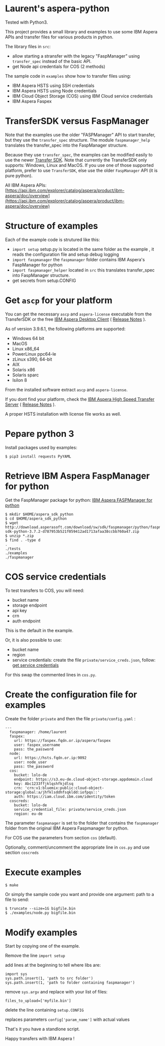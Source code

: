 # Laurent's aspera-python

Tested with Python3.

This project provides a small library and examples to use some IBM Aspera APIs and transfer files for various products in python.

The library files in `src`:

* allow starting a stransfer with the legacy "FaspManager" using `transfer_spec` instead of the basic API.
* get Node api credentials for COS (2 methods)

The sample code in `examples` show how to transfer files using:

* IBM Aspera HSTS using SSH credentials
* IBM Aspera HSTS using Node credentials
* IBM Cloud Object Storage (COS) using IBM Cloud service credentials
* IBM Aspera Faspex

# TransferSDK versus FaspManager

Note that the examples use the older "FASPManager" API to start transfer, but they use the `transfer_spec` structure. The module `faspmanager_help` translates the transfer_spec into the FaspManager structure.

Because they use `transfer_spec`, the examples can be modified easily to use the newer [Transfer SDK](https://api.ibm.com/explorer/catalog/aspera/product/ibm-aspera/api/transfer-sdk/doc/guides-toc). Note that currently the TransferSDK only supports: Windows, Linux and MacOS. If you use one of those supported platform, prefer to use `TransferSDK`, else use the older `FaspManager` API (it is pure python).

All IBM Aspera APIs: [https://api.ibm.com/explorer/catalog/aspera/product/ibm-aspera/doc/overview](https://api.ibm.com/explorer/catalog/aspera/product/ibm-aspera/doc/overview)

# Structure of examples

Each of the example code is strutured like this:

* `import setup` setup.py is located in the same folder as the example , it reads the configuration file and setup debug logging
* `import faspmanager` the `faspmanager` folder contains IBM Aspera's FaspManager for python
* `import faspmanager_helper` located in `src` this translates transfer_spec into FaspManager structure.
* get secrets from setup.CONFIG

# Get `ascp` for your platform

You can get the necessary `ascp` and `aspera-license` executable from the TransferSDK or the free [IBM Aspera Desktop Client](https://www.ibm.com/support/fixcentral/swg/selectFixes?product=ibm/Other%20software/IBM%20Aspera%20Desktop%20Client) ( [Release Notes](https://www.ibm.com/support/knowledgecenter/SSXN9J_3.9.6/relnote/desktop_client_relnotes.html) ).

As of version 3.9.6.1, the following platforms are supported:

* Windows 64 bit
* MacOS
* Linux x86_64
* PowerLinux ppc64-le
* zLinux s390, 64-bit
* AIX
* Solaris x86
* Solaris sparc
* Isilon 8

From the installed software extract `ascp` and `aspera-license`.

If you dont find your platform, check the
[IBM Aspera High Speed Transfer Server](https://www.ibm.com/support/fixcentral/swg/selectFixes?product=ibm/Other%20software/IBM%20Aspera%20High-Speed%20Transfer%20Server)
( [Release Notes](https://www.ibm.com/support/knowledgecenter/SSL85S_3.9.6/relnote/hsts_relnotes.html) ).

A proper HSTS installation with license file works as well.

# Pepare python 3

Install packages used by examples:

```
$ pip3 install requests PyYAML
```

# Retrieve IBM Aspera FaspManager for python

Get the FaspManager package for python:
[IBM Aspera FASPManager for python](https://api.ibm.com/explorer/catalog/aspera/product/ibm-aspera/api/fasp-manager-sdk/doc/guide)

```
$ mkdir $HOME/aspera_sdk_python
$ cd $HOME/aspera_sdk_python
$ wget http://download.asperasoft.com/download/sw/sdk/faspmanager/python/faspmanager-sdk-python-3.7.2-d787953b521f059412ad1713afaa38ccbb760a47.zip
$ unzip *.zip
$ find . -type d
.
./tests
./examples
./faspmanager
```

# COS service credentials

To test transfers to COS, you will need:

* bucket name
* storage endpoint
* api key
* crn
* auth endpoint

This is the default in the example.

Or, it is also possible to use:

* bucket name
* region
* service credentials: create the file `private/service_creds.json`, follow: [get service credentials](https://www.rubydoc.info/gems/asperalm#ibm-cloud-object-storage)

For this swap the commented lines in `cos.py`.

# Create the configuration file for examples

Create the folder `private` and then the file `private/config.yaml` :

```
---
  faspmanager: /home/laurent
  faspex:
    url: https://faspex.fqdn.or.ip/aspera/faspex
    user: faspex_username
    pass: the_password
  node:
    url: https://hsts.fqdn.or.ip:9092
    user: node_user
    pass: the_password
  cos:
    bucket: lolo-de
    endpoint: https://s3.eu-de.cloud-object-storage.appdomain.cloud
    key: Abc1233ffjklqshfkjdlsq
    crn: 'crn:v1:bluemix:public:cloud-object-storage:global:a/jhfklsddhfsqkldd:iofpqs::'
    auth: https://iam.cloud.ibm.com/identity/token
  coscreds:
    bucket: lolo-de
    service_credential_file: private/service_creds.json
    region: eu-de
```

The parameter `faspmanager` is set to the folder that contains the `faspmanager` folder from the original IBM Aspera Faspmanager for python.

For COS use the parameters from section `cos` (default).

Optionally, comment/uncomment the appropriate line in `cos.py` and use section `coscreds`

# Execute examples

```
$ make
```

Or simply the sample code you want and provide one argument: path to a file to send:

```
$ truncate --size=1G bigfile.bin
$ ./examples/node.py bigfile.bin
```

# Modify examples

Start by copying one of the example.

Remove the line `import setup`

add lines at the beginning to tell where libs are:

```
import sys
sys.path.insert(1, 'path to src folder')
sys.path.insert(1, 'path to folder containing faspmanager')
```

remove `sys.argv` and replace with your list of files:

```
files_to_upload=['myfile.bin']
```

delete the line containing `setup.CONFIG`

replaces parameters `config['param_name']` with actual values

That's it you have a standlone script.

Happy transfers with IBM Aspera !

